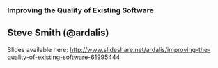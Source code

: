 ### Improving the Quality of Existing Software ###

## Steve Smith (@ardalis) ## 

Slides available here:
http://www.slideshare.net/ardalis/improving-the-quality-of-existing-software-61995444